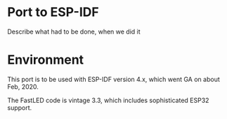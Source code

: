 # Port to ESP-IDF

Describe what had to be done, when we did it

# Environment

This port is to be used with ESP-IDF version 4.x, which went GA on about Feb, 2020.

The FastLED code is vintage 3.3, which includes sophisticated ESP32 support.

